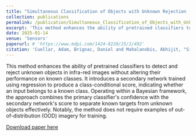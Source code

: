 ```yaml
---
title: "Simultaneous Classification of Objects with Unknown Rejection (SCOUR) Using Infra-Red Sensor Imagery"
collection: publications
permalink: /publication/Simultaneous_Classification_of_Objects_with_Unknown_Rejection_(SCOUR)_Using_Infra-Red_Sensor_Imagery
excerpt: 'This method enhances the ability of pretrained classifiers to detect and reject unknown objects in infra-red images without altering their performance on known classes. It introduces a secondary network trained using regression to produce a class-conditional score, indicating whether an input belongs to a known class. Operating within a Bayesian framework, the approach combines the primary classifier's confidence with the secondary network's score to separate known targets from unknown objects effectively. Notably, the method does not require examples of out-of-distribution (OOD) imagery for training.'
date: 2025-01-14
venue: 'Sensors'
paperurl: # 'https://www.mdpi.com/1424-8220/25/2/492'
citation: 'Cuellar, Adam, Brignac, Daniel and Mahalanobis, Abhijit, "Simultaneous Classification of Objects with Unknown Rejection (SCOUR) Using Infra-Red Sensor Imagery," 2025 Sensors 25.2: 492.'
---
```


This method enhances the ability of pretrained classifiers to detect and reject unknown objects in infra-red images without altering their performance on known classes. It introduces a secondary network trained using regression to produce a class-conditional score, indicating whether an input belongs to a known class. Operating within a Bayesian framework, the approach combines the primary classifier's confidence with the secondary network's score to separate known targets from unknown objects effectively. Notably, the method does not require examples of out-of-distribution (OOD) imagery for training.

[Download paper here](http://dannybrig.github.io/files/Simultaneous_Classification_of_Objects_with_Unknown_Rejection_(SCOUR)_Using_Infra-Red_Sensor_Imagery.pdf)